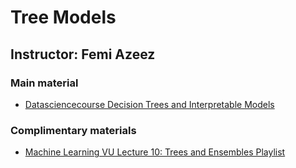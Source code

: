 # Tree Models

Instructor: Femi Azeez
--

### Main material
- [Datasciencecourse Decision Trees and Interpretable Models](http://www.datasciencecourse.org/slides/decision_trees.pdf)



### Complimentary materials
- [Machine Learning VU Lecture 10: Trees and Ensembles Playlist](https://www.youtube.com/playlist?list=PLCof9EqayQgv5bPKEn7F1AEMyojCgTibW)
